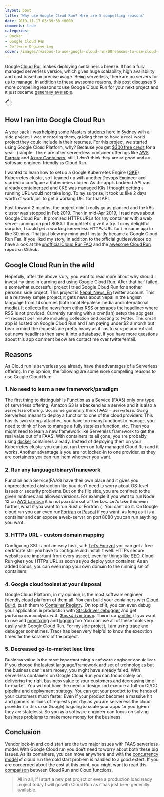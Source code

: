 ```yaml
---
layout: post
title: "Why use Google Cloud Run? Here are 5 compelling reasons"
date: 2019-11-17 03:39:38 +0000
comments: true
categories: 
- Docker
- Google Cloud Run
- Software Engineering
cover: /images/reasons-to-use-google-cloud-run/00reasons-to-use-cloud-run.jpg
---
```


Google [Cloud Run](https://cloud.google.com/run/) makes deploying containers a breeze. It has a fully managed serverless version, which gives huge scalability, high availability and cost based on precise usage. Being serverless, there are no servers for us to manage. In addition to these awesome reasons, this post discusses 5 more compelling reasons to use Google Cloud Run for your next project and it just became [generally available](https://cloud.google.com/blog/products/serverless/knative-based-cloud-run-services-are-ga).

<img class="center" src="/images/generic/loading.gif" data-echo="/images/reasons-to-use-google-cloud-run/00reasons-to-use-cloud-run.jpg" title="5 compelling reasons to use Google Cloud Run" alt="5 compelling reasons to use Cloud Run">

<!-- more -->

## How I ran into Google Cloud Run

A year back I was helping some Masters students here in Sydney with a side project. I was mentoring them, guiding them to have a real-world project they could include in their resumes. For this project, we started using Google Cloud Platform, why? Because you get [$300 free credit](https://cloud.google.com/free/docs/gcp-free-tier) for a year :) simple. There are other servereless container offerings like [AWS Fargate](https://aws.amazon.com/fargate/) and [Azure Containers](https://azure.microsoft.com/en-au/product-categories/containers/), still, I don’t think they are as good and as software engineer friendly as Cloud Run.

I wanted to learn how to set up a Google Kubernetes Engine ([GKE](https://cloud.google.com/kubernetes-engine/)) Kubernetes cluster, so I teamed up with another Devops Engineer and started to configure a Kubernetes cluster. As the app’s backend API was already containerized and GKE was managed K8s I thought getting a running URL would not take long. To my surprise, it took us like 2 days worth of work just to get a working URL for that API.

Fast forward 2 months, the project didn’t really go as planned and the k8s cluster was stopped in Feb 2019. Then in mid-Apr 2019, I read news about Google Cloud Run. It promised HTTPs URLs for any container with a web server running on port 8080. I thought let’s give it a try. To my delightful surprise, I could get a working serverless HTTPs URL for the same app in like 30 mins. That just blew my mind and I instantly became a Google Cloud Run Fan. If you liked my story, in addition to the official guides/videos do have a look at the [unofficial Cloud Run FAQ](https://github.com/ahmetb/cloud-run-faq) and the [awesome Cloud Run](https://github.com/steren/awesome-cloudrun) repos on Github.

## Google Cloud Run in the wild

Hopefully, after the above story, you want to read more about why should I invest my time in learning and using Google Cloud Run. After that half failed, a somewhat successful project I tried Google Cloud Run for another personal side project. This project is [Nepal_News_En](https://twitter.com/nepal_news_en) twitter account. This is a relatively simple project, it gets news about Nepal in the English language from 14 sources (both local Nepalese media and international media). It collects the news from either RSS or scrapes the headlines where RSS is not provided. Currently running with a cron(ish) setup the app gets ~1 request per minute including collection and posting to twitter. This small app is hosted on Google Cloud Run and I am paying under $2 a month but bear in mind the requests are pretty heavy as it has to scrape and extract out news headlines then save it into a database. If you have more questions about this app comment below are contact me over twitter/email. 

## Reasons

As Cloud run is serverless you already have the advantages of a Serverless offering. In my opinion, the following are some more compelling reasons to use Google Cloud Run:

### 1.  No need to learn a new framework/paradigm

The first thing to distinguish is Function as a Service (FAAS) only one type of serverless offering, Amazon S3 is a backend as a service and it is also a serverless offering. So, as we generally think FAAS = serverless. Going Serverless means to deploy a function to one of the cloud providers. This has its own strings attached, you have too many functions to manage, you need to think of how to manage a fully stateless function, etc. Then you might need to learn a new framework like [Serverelss framework](https://serverless.com/) to get the real value out of a FAAS. With containers its all gone, you are probably using [docker](https://geshan.com.np/blog/categories/docker/) containers already. Instead of deploying them on your Kubernetes cluster you can just run them on fully managed Cloud Run and it works. Another advantage is you are not locked-in to one provider, as they are containers you can run them wherever you want.

### 2. Run any language/binary/framework

Function as a Service(FAAS) have their own place and it gives you unprecedented abstraction like you don’t need to worry about OS-level issues or security problems. But on the flip side, you are confined to the given runtimes and allowed versions. For example if you want to run Node 12 on [AWS Lambda](https://aws.amazon.com/lambda/) it is not possible out of the box. Let’s take this even further, what if you want to run Rust or Fortran :). You can’t do it. On Google cloud run you can even run [Fortran](https://github.com/zachmccormick/fortran-cloudrun) or [Pascal](https://medium.com/google-cloud/serverless-computing-with-pascal-d7a16633db44) if you want. As long as it is a container and can expose a web-server on port 8080 you can run anything you want. 

### 3. HTTPs URL + custom domain mapping

Configuring SSL is not an easy task, with [Let’s Encrypt](https://letsencrypt.org/) you can get a free certificate still you have to configure and install it well. HTTPs secure websites are important from every aspect, even for things like [SEO](https://support.google.com/webmasters/answer/7451184?hl=en). Cloud Run gives you HTTPs URL as soon as you deploy your container. As an added bonus, you can even map your own domain to the running set of containers.
 
### 4. Google cloud toolset at your disposal

Google Cloud Platform, in my opinion, is the most software engineer friendly cloud platform of them all. You can build your containers with [Cloud Build](https://cloud.google.com/cloud-build/), push them to [Container Registry](https://cloud.google.com/container-registry/). On top of it, you can even debug your application in production with [Stackdriver debugger](https://cloud.google.com/debugger/) and get performance analysis with [Stackdriver trace](https://cloud.google.com/trace/). There is a [profiler](https://cloud.google.com/profiler/) if you want to use and [monitoring](https://cloud.google.com/monitoring/) and [logging](https://cloud.google.com/logging) too. You can use all of these tools very easily with Google Cloud Run. For my side project, I am using trace and debugger sometimes. Trace has been very helpful to know the execution times for the scrapers of the project.

### 5. Decreased go-to-market lead time

Business value is the most important thing a software engineer can deliver. If you choose the lastest language/framework and set of technologies but the business can’t earn money, you might have already failed. With serverless containers on Google Cloud Run you can focus solely on delivering the right business value to your customers and decreasing time-to-market. You will not have the need to design and execute a full-on CI/CD pipeline and deployment strategy. You can get your product to the hands of your customers much faster. Even if your product becomes a massive hit and garners millions of requests per day as you are serverless the cloud provider (in this case Google) is going to scale your apps for you (given they are stateless). So you as a software engineer can focus on solving business problems to make more money for the business.

## Conclusion

Vendor lock-in and cold start are the two major issues with FAAS serverless model. With Google Cloud run you don’t need to worry about both these big issues. As its containers, you can move anywhere and with the [concurrency model](https://cloud.google.com/run/docs/about-concurrency) of cloud run the cold start problem is handled to a good extent. If you are concerned about the cost at this point, you might want to read this [comparison](https://medium.com/google-cloud/cloud-run-vs-cloud-functions-whats-the-lowest-cost-728d59345a2e) between Cloud Run and Cloud functions.

> All in all, if I start a new pet project or even a production load ready project today I will go with Cloud Run as it has just been generally available.
